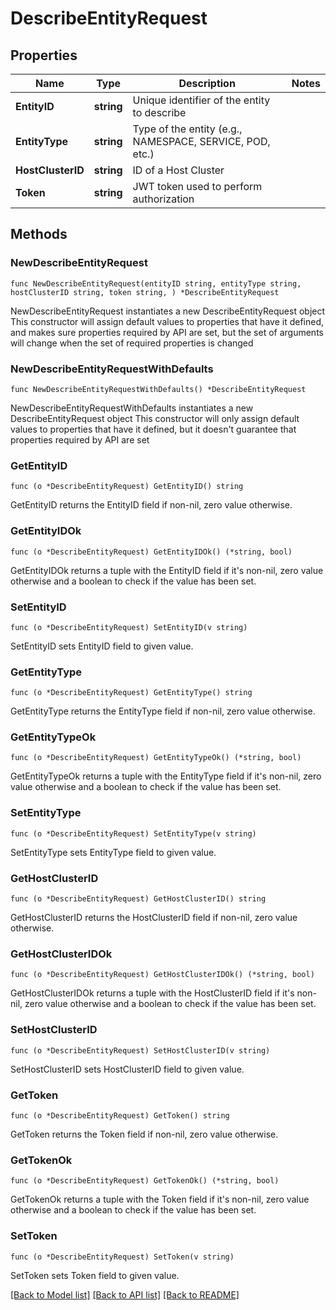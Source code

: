 # DescribeEntityRequest

## Properties

Name | Type | Description | Notes
------------ | ------------- | ------------- | -------------
**EntityID** | **string** | Unique identifier of the entity to describe | 
**EntityType** | **string** | Type of the entity (e.g., NAMESPACE, SERVICE, POD, etc.) | 
**HostClusterID** | **string** | ID of a Host Cluster | 
**Token** | **string** | JWT token used to perform authorization | 

## Methods

### NewDescribeEntityRequest

`func NewDescribeEntityRequest(entityID string, entityType string, hostClusterID string, token string, ) *DescribeEntityRequest`

NewDescribeEntityRequest instantiates a new DescribeEntityRequest object
This constructor will assign default values to properties that have it defined,
and makes sure properties required by API are set, but the set of arguments
will change when the set of required properties is changed

### NewDescribeEntityRequestWithDefaults

`func NewDescribeEntityRequestWithDefaults() *DescribeEntityRequest`

NewDescribeEntityRequestWithDefaults instantiates a new DescribeEntityRequest object
This constructor will only assign default values to properties that have it defined,
but it doesn't guarantee that properties required by API are set

### GetEntityID

`func (o *DescribeEntityRequest) GetEntityID() string`

GetEntityID returns the EntityID field if non-nil, zero value otherwise.

### GetEntityIDOk

`func (o *DescribeEntityRequest) GetEntityIDOk() (*string, bool)`

GetEntityIDOk returns a tuple with the EntityID field if it's non-nil, zero value otherwise
and a boolean to check if the value has been set.

### SetEntityID

`func (o *DescribeEntityRequest) SetEntityID(v string)`

SetEntityID sets EntityID field to given value.


### GetEntityType

`func (o *DescribeEntityRequest) GetEntityType() string`

GetEntityType returns the EntityType field if non-nil, zero value otherwise.

### GetEntityTypeOk

`func (o *DescribeEntityRequest) GetEntityTypeOk() (*string, bool)`

GetEntityTypeOk returns a tuple with the EntityType field if it's non-nil, zero value otherwise
and a boolean to check if the value has been set.

### SetEntityType

`func (o *DescribeEntityRequest) SetEntityType(v string)`

SetEntityType sets EntityType field to given value.


### GetHostClusterID

`func (o *DescribeEntityRequest) GetHostClusterID() string`

GetHostClusterID returns the HostClusterID field if non-nil, zero value otherwise.

### GetHostClusterIDOk

`func (o *DescribeEntityRequest) GetHostClusterIDOk() (*string, bool)`

GetHostClusterIDOk returns a tuple with the HostClusterID field if it's non-nil, zero value otherwise
and a boolean to check if the value has been set.

### SetHostClusterID

`func (o *DescribeEntityRequest) SetHostClusterID(v string)`

SetHostClusterID sets HostClusterID field to given value.


### GetToken

`func (o *DescribeEntityRequest) GetToken() string`

GetToken returns the Token field if non-nil, zero value otherwise.

### GetTokenOk

`func (o *DescribeEntityRequest) GetTokenOk() (*string, bool)`

GetTokenOk returns a tuple with the Token field if it's non-nil, zero value otherwise
and a boolean to check if the value has been set.

### SetToken

`func (o *DescribeEntityRequest) SetToken(v string)`

SetToken sets Token field to given value.



[[Back to Model list]](../README.md#documentation-for-models) [[Back to API list]](../README.md#documentation-for-api-endpoints) [[Back to README]](../README.md)


